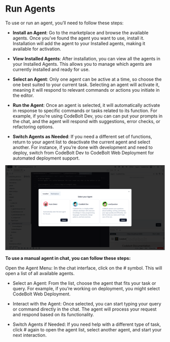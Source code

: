 # Run Agents
To use or run an agent, you’ll need to follow these steps:

* **Install an Agent**: Go to the marketplace and browse the available agents. Once you’ve found the agent you want to use, install it. Installation will add the agent to your Installed agents, making it available for activation.

* **View Installed Agents**: After installation, you can view all the agents in your Installed Agents. This allows you to manage which agents are currently installed and ready for use.

* **Select an Agent**: Only one agent can be active at a time, so choose the one best suited to your current task. Selecting an agent will activate it, meaning it will respond to relevant commands or actions you initiate in the editor.

* **Run the Agent**: Once an agent is selected, it will automatically activate in response to specific commands or tasks related to its function. For example, if you’re using CodeBolt Dev, you can can put your prompts in the chat, and the agent will respond with suggestions, error checks, or refactoring options.

* **Switch Agents as Needed**: If you need a different set of functions, return to your agent list to deactivate the current agent and select another. For instance, if you’re done with development and need to deploy, switch from CodeBolt Dev to CodeBolt Web Deployment for automated deployment support.

![selectAgent](../../static/img/selectAgent.png)

**To use a manual agent in chat, you can follow these steps:**

Open the Agent Menu: In the chat interface, click on the # symbol. This will open a list of all available agents.

* Select an Agent: From the list, choose the agent that fits your task or query. For example, if you’re working on deployment, you might select CodeBolt Web Deployment.

* Interact with the Agent: Once selected, you can start typing your query or command directly in the chat. The agent will process your request and respond based on its functionality.

* Switch Agents if Needed: If you need help with a different type of task, click # again to open the agent list, select another agent, and start your next interaction.

